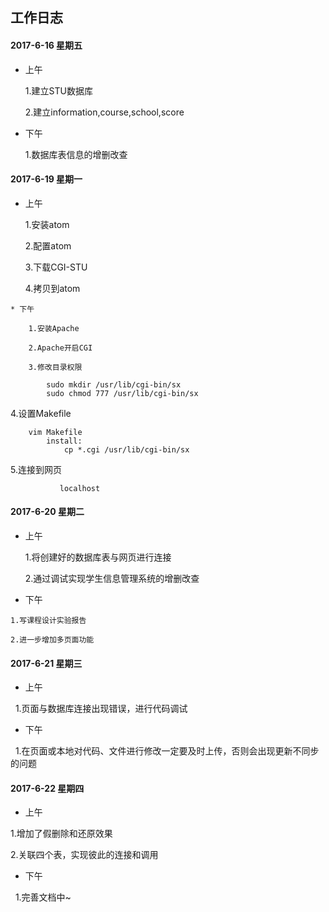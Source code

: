 ## 工作日志

#### 2017-6-16  星期五
    
   * 上午
   
        1.建立STU数据库
	
        2.建立information,course,school,score
   
   * 下午
   
        1.数据库表信息的增删改查
	
   
        
#### 2017-6-19  星期一
    
   * 上午
   
        1.安装atom
	
        2.配置atom
	
        3.下载CGI-STU
	
        4.拷贝到atom
   
    
    * 下午
    
        1.安装Apache
	
        2.Apache开启CGI
	
        3.修改目录权限
	
```linux
        sudo mkdir /usr/lib/cgi-bin/sx
        sudo chmod 777 /usr/lib/cgi-bin/sx
```	 


4.设置Makefile

```linux
	vim Makefile
       	install:	 
	       	cp *.cgi /usr/lib/cgi-bin/sx
```	

5.连接到网页
	
```linux
           localhost
```
        
#### 2017-6-20  星期二
    
  * 上午
   
   	1.将创建好的数据库表与网页进行连接
	
	2.通过调试实现学生信息管理系统的增删改查
	
	
   * 下午

	1.写课程设计实验报告
	
	2.进一步增加多页面功能
	
	
		
#### 2017-6-21  星期三

	
   * 上午
     
   	1.页面与数据库连接出现错误，进行代码调试
	
   * 下午
   
   	1.在页面或本地对代码、文件进行修改一定要及时上传，否则会出现更新不同步的问题
	
#### 2017-6-22 星期四


   * 上午
   
   1.增加了假删除和还原效果
	
   2.关联四个表，实现彼此的连接和调用
	
	
   *  下午
    
    	1.完善文档中~
    
    
    

    
 

